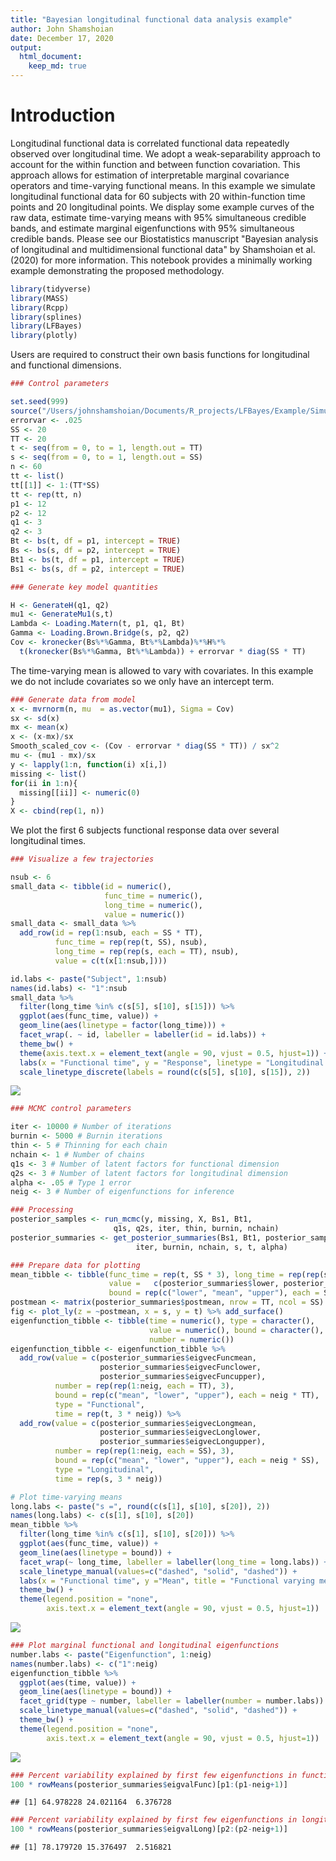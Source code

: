 ```yaml
---
title: "Bayesian longitudinal functional data analysis example"
author: John Shamshoian
date: December 17, 2020
output: 
  html_document:
    keep_md: true
---
```


# Introduction
Longitudinal functional data is correlated functional data repeatedly observed over longitudinal time. We adopt a weak-separability approach to account for the within function and between function covariation. This approach allows for estimation of interpretable marginal covariance operators and time-varying functional means. In this example we simulate longitudinal functional data for 60 subjects with 20 within-function time points and 20 longitudinal points. We display some example curves of the raw data, estimate time-varying means with 95% simultaneous credible bands, and estimate marginal eigenfunctions with 95% simultaneous credible bands. Please see our Biostatistics manuscript "Bayesian analysis of longitudinal and multidimensional functional data" by Shamshoian et al. (2020) for more information. This notebook provides a minimally working example demonstrating the proposed methodology.


```r
library(tidyverse)
library(MASS)
library(Rcpp)
library(splines)
library(LFBayes)
library(plotly)
```

Users are required to construct their own basis functions for longitudinal and functional dimensions. 

```r
### Control parameters

set.seed(999)
source("/Users/johnshamshoian/Documents/R_projects/LFBayes/Example/Simulation_funcs.R")
errorvar <- .025
SS <- 20
TT <- 20
t <- seq(from = 0, to = 1, length.out = TT)
s <- seq(from = 0, to = 1, length.out = SS)
n <- 60
tt <- list()
tt[[1]] <- 1:(TT*SS)
tt <- rep(tt, n)
p1 <- 12
p2 <- 12
q1 <- 3
q2 <- 3
Bt <- bs(t, df = p1, intercept = TRUE)
Bs <- bs(s, df = p2, intercept = TRUE)
Bt1 <- bs(t, df = p1, intercept = TRUE)
Bs1 <- bs(s, df = p2, intercept = TRUE)
```


```r
### Generate key model quantities

H <- GenerateH(q1, q2)
mu1 <- GenerateMu1(s,t)
Lambda <- Loading.Matern(t, p1, q1, Bt)
Gamma <- Loading.Brown.Bridge(s, p2, q2)
Cov <- kronecker(Bs%*%Gamma, Bt%*%Lambda)%*%H%*%
  t(kronecker(Bs%*%Gamma, Bt%*%Lambda)) + errorvar * diag(SS * TT)
```

The time-varying mean is allowed to vary with covariates. In this example we do not include covariates so we only have an intercept term.

```r
### Generate data from model
x <- mvrnorm(n, mu  = as.vector(mu1), Sigma = Cov)
sx <- sd(x)
mx <- mean(x)
x <- (x-mx)/sx
Smooth_scaled_cov <- (Cov - errorvar * diag(SS * TT)) / sx^2
mu <- (mu1 - mx)/sx
y <- lapply(1:n, function(i) x[i,])
missing <- list()
for(ii in 1:n){
  missing[[ii]] <- numeric(0)
}
X <- cbind(rep(1, n))
```

We plot the first 6 subjects functional response data over several longitudinal times.

```r
### Visualize a few trajectories

nsub <- 6
small_data <- tibble(id = numeric(),
                     func_time = numeric(),
                     long_time = numeric(),
                     value = numeric())
small_data <- small_data %>% 
  add_row(id = rep(1:nsub, each = SS * TT),
          func_time = rep(rep(t, SS), nsub),
          long_time = rep(rep(s, each = TT), nsub),
          value = c(t(x[1:nsub,])))

id.labs <- paste("Subject", 1:nsub)
names(id.labs) <- "1":nsub
small_data %>%
  filter(long_time %in% c(s[5], s[10], s[15])) %>%
  ggplot(aes(func_time, value)) +
  geom_line(aes(linetype = factor(long_time))) +
  facet_wrap(. ~ id, labeller = labeller(id = id.labs)) + 
  theme_bw() +
  theme(axis.text.x = element_text(angle = 90, vjust = 0.5, hjust=1)) + 
  labs(x = "Functional time", y = "Response", linetype = "Longitudinal time") +
  scale_linetype_discrete(labels = round(c(s[5], s[10], s[15]), 2))
```

![](example_files/figure-html/unnamed-chunk-5-1.png)<!-- -->

```r
### MCMC control parameters

iter <- 10000 # Number of iterations
burnin <- 5000 # Burnin iterations
thin <- 5 # Thinning for each chain
nchain <- 1 # Number of chains
q1s <- 3 # Number of latent factors for functional dimension
q2s <- 3 # Number of latent factors for longitudinal dimension
alpha <- .05 # Type 1 error
neig <- 3 # Number of eigenfunctions for inference
```


```r
### Processing
posterior_samples <- run_mcmc(y, missing, X, Bs1, Bt1,
                       q1s, q2s, iter, thin, burnin, nchain)
posterior_summaries <- get_posterior_summaries(Bs1, Bt1, posterior_samples, neig,
                            iter, burnin, nchain, s, t, alpha)
```


```r
### Prepare data for plotting
mean_tibble <- tibble(func_time = rep(t, SS * 3), long_time = rep(rep(s, each = TT), 3),
                      value =   c(posterior_summaries$lower, posterior_summaries$postmean, posterior_summaries$upper),
                      bound = rep(c("lower", "mean", "upper"), each = SS * TT))
postmean <- matrix(posterior_summaries$postmean, nrow = TT, ncol = SS)
fig <- plot_ly(z = ~postmean, x = s, y = t) %>% add_surface()
eigenfunction_tibble <- tibble(time = numeric(), type = character(),
                               value = numeric(), bound = character(),
                               number = numeric())
eigenfunction_tibble <- eigenfunction_tibble %>%
  add_row(value = c(posterior_summaries$eigvecFuncmean,
                    posterior_summaries$eigvecFunclower,
                    posterior_summaries$eigvecFuncupper),
          number = rep(rep(1:neig, each = TT), 3),
          bound = rep(c("mean", "lower", "upper"), each = neig * TT),
          type = "Functional",
          time = rep(t, 3 * neig)) %>%
  add_row(value = c(posterior_summaries$eigvecLongmean,
                    posterior_summaries$eigvecLonglower,
                    posterior_summaries$eigvecLongupper),
          number = rep(rep(1:neig, each = SS), 3),
          bound = rep(c("mean", "lower", "upper"), each = neig * SS),
          type = "Longitudinal",
          time = rep(s, 3 * neig))
```


```r
# Plot time-varying means
long.labs <- paste("s =", round(c(s[1], s[10], s[20]), 2))
names(long.labs) <- c(s[1], s[10], s[20])
mean_tibble %>%
  filter(long_time %in% c(s[1], s[10], s[20])) %>%
  ggplot(aes(func_time, value)) +
  geom_line(aes(linetype = bound)) +
  facet_wrap(~ long_time, labeller = labeller(long_time = long.labs)) +
  scale_linetype_manual(values=c("dashed", "solid", "dashed")) +
  labs(x = "Functional time", y ="Mean", title = "Functional varying mean with 95% credible bands") +
  theme_bw() + 
  theme(legend.position = "none",
        axis.text.x = element_text(angle = 90, vjust = 0.5, hjust=1))
```

![](example_files/figure-html/unnamed-chunk-9-1.png)<!-- -->


```r
### Plot marginal functional and longitudinal eigenfunctions
number.labs <- paste("Eigenfunction", 1:neig)
names(number.labs) <- c("1":neig)
eigenfunction_tibble %>%
  ggplot(aes(time, value)) +
  geom_line(aes(linetype = bound)) +
  facet_grid(type ~ number, labeller = labeller(number = number.labs)) +
  scale_linetype_manual(values=c("dashed", "solid", "dashed")) +
  theme_bw() +
  theme(legend.position = "none",
        axis.text.x = element_text(angle = 90, vjust = 0.5, hjust=1))
```

![](example_files/figure-html/unnamed-chunk-10-1.png)<!-- -->


```r
### Percent variability explained by first few eigenfunctions in functional direction
100 * rowMeans(posterior_summaries$eigvalFunc)[p1:(p1-neig+1)]
```

```
## [1] 64.978228 24.021164  6.376728
```


```r
### Percent variability explained by first few eigenfunctions in longitudinal direction
100 * rowMeans(posterior_summaries$eigvalLong)[p2:(p2-neig+1)]
```

```
## [1] 78.179720 15.376497  2.516821
```
